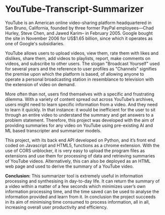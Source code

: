 # YouTube-Transcript-Summarizer

YouTube is an American online video-sharing platform headquartered in San Bruno, California, founded by three former PayPal employees—Chad Hurley, Steve Chen, and Jawed Karim– in February 2005. Google bought the site in November 2006 for US$1.65 billion, since which it operates as one of Google's subsidiaries. 

YouTube allows users to upload videos, view them, rate them with likes and dislikes, share them, add videos to playlists, report, make comments on videos, and subscribe to other users. The slogan "Broadcast Yourself" used for several years and the reference to user profiles as "Channels" signifies the premise upon which the platform is based, of allowing anyone to operate a personal broadcasting station in resemblance to television with the extension of video on demand.

More often than not, users find themselves with a specific and frustrating dilemma. With a variety of content spread out across YouTube’s archives, users might need to learn specific information from a video. And they need to learn it quickly. In that instance: it would be inefficient for the user to sit through an entire video to understand the summary and get answers to a problem statement. Therefore, this project was developed with the aim of providing summaries for any video on YouTube using pre-existing AI and ML based transcripter and summarizer models.

This project, with its back end API developed on Python, and it’s front end coded on Javascript and HTML5, functions as a chrome extension. With the use of CORS unblocker, it is very easy to upload the program files as extensions and use them for processing of data and retrieving summaries of YouTube videos. Alternatively, this can also be deployed as an HTML web page and used to derive the summary of a YouTube video. 

**Conclusion:** 
This summarizer tool is extremely useful in information processing and synthesising in day-to-day life. It can return the summary of a video within a matter of a few seconds which minimizes user’s own information processing time, and the time saved can be used to analyse the information provided and learn from it. In conclusion the project succeeds in its aim of minimising time consumed to process information, all in all, increasing overall user productivity and efficiency.
